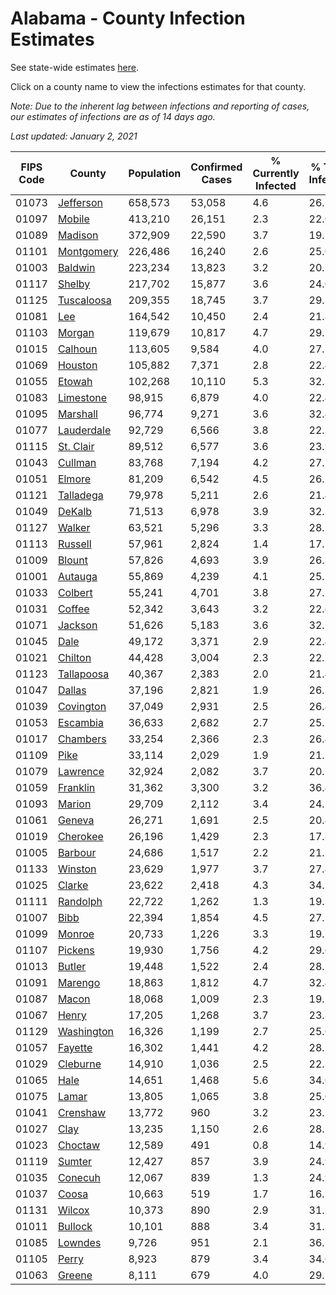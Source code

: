 # Alabama - County Infection Estimates

See state-wide estimates [here](/infections/us-al).

Click on a county name to view the infections estimates for that county.

*Note: Due to the inherent lag between infections and reporting of cases, our estimates of infections are as of 14 days ago.*

*Last updated: January 2, 2021*

|   FIPS Code |                   County |   Population |   Confirmed Cases |   % Currently Infected |   % Total Infected |
|-------------|--------------------------|--------------|-------------------|------------------------|--------------------|
|       01073 |   [Jefferson](jefferson) |      658,573 |            53,058 |                    4.6 |               26.5 |
|       01097 |         [Mobile](mobile) |      413,210 |            26,151 |                    2.3 |               22.0 |
|       01089 |       [Madison](madison) |      372,909 |            22,590 |                    3.7 |               19.7 |
|       01101 | [Montgomery](montgomery) |      226,486 |            16,240 |                    2.6 |               25.0 |
|       01003 |       [Baldwin](baldwin) |      223,234 |            13,823 |                    3.2 |               20.1 |
|       01117 |         [Shelby](shelby) |      217,702 |            15,877 |                    3.6 |               24.0 |
|       01125 | [Tuscaloosa](tuscaloosa) |      209,355 |            18,745 |                    3.7 |               29.3 |
|       01081 |               [Lee](lee) |      164,542 |            10,450 |                    2.4 |               21.8 |
|       01103 |         [Morgan](morgan) |      119,679 |            10,817 |                    4.7 |               29.1 |
|       01015 |       [Calhoun](calhoun) |      113,605 |             9,584 |                    4.0 |               27.5 |
|       01069 |       [Houston](houston) |      105,882 |             7,371 |                    2.8 |               22.4 |
|       01055 |         [Etowah](etowah) |      102,268 |            10,110 |                    5.3 |               32.3 |
|       01083 |   [Limestone](limestone) |       98,915 |             6,879 |                    4.0 |               22.4 |
|       01095 |     [Marshall](marshall) |       96,774 |             9,271 |                    3.6 |               32.4 |
|       01077 | [Lauderdale](lauderdale) |       92,729 |             6,566 |                    3.8 |               22.3 |
|       01115 |   [St. Clair](st.-clair) |       89,512 |             6,577 |                    3.6 |               23.9 |
|       01043 |       [Cullman](cullman) |       83,768 |             7,194 |                    4.2 |               27.2 |
|       01051 |         [Elmore](elmore) |       81,209 |             6,542 |                    4.5 |               26.2 |
|       01121 |   [Talladega](talladega) |       79,978 |             5,211 |                    2.6 |               21.4 |
|       01049 |         [DeKalb](dekalb) |       71,513 |             6,978 |                    3.9 |               32.1 |
|       01127 |         [Walker](walker) |       63,521 |             5,296 |                    3.3 |               28.1 |
|       01113 |       [Russell](russell) |       57,961 |             2,824 |                    1.4 |               17.1 |
|       01009 |         [Blount](blount) |       57,826 |             4,693 |                    3.9 |               26.3 |
|       01001 |       [Autauga](autauga) |       55,869 |             4,239 |                    4.1 |               25.2 |
|       01033 |       [Colbert](colbert) |       55,241 |             4,701 |                    3.8 |               27.7 |
|       01031 |         [Coffee](coffee) |       52,342 |             3,643 |                    3.2 |               22.6 |
|       01071 |       [Jackson](jackson) |       51,626 |             5,183 |                    3.6 |               32.1 |
|       01045 |             [Dale](dale) |       49,172 |             3,371 |                    2.9 |               22.4 |
|       01021 |       [Chilton](chilton) |       44,428 |             3,004 |                    2.3 |               22.5 |
|       01123 | [Tallapoosa](tallapoosa) |       40,367 |             2,383 |                    2.0 |               21.4 |
|       01047 |         [Dallas](dallas) |       37,196 |             2,821 |                    1.9 |               26.7 |
|       01039 |   [Covington](covington) |       37,049 |             2,931 |                    2.5 |               26.4 |
|       01053 |     [Escambia](escambia) |       36,633 |             2,682 |                    2.7 |               25.1 |
|       01017 |     [Chambers](chambers) |       33,254 |             2,366 |                    2.3 |               26.4 |
|       01109 |             [Pike](pike) |       33,114 |             2,029 |                    1.9 |               21.1 |
|       01079 |     [Lawrence](lawrence) |       32,924 |             2,082 |                    3.7 |               20.1 |
|       01059 |     [Franklin](franklin) |       31,362 |             3,300 |                    3.2 |               36.4 |
|       01093 |         [Marion](marion) |       29,709 |             2,112 |                    3.4 |               24.1 |
|       01061 |         [Geneva](geneva) |       26,271 |             1,691 |                    2.5 |               20.4 |
|       01019 |     [Cherokee](cherokee) |       26,196 |             1,429 |                    2.3 |               17.8 |
|       01005 |       [Barbour](barbour) |       24,686 |             1,517 |                    2.2 |               21.2 |
|       01133 |       [Winston](winston) |       23,629 |             1,977 |                    3.7 |               27.4 |
|       01025 |         [Clarke](clarke) |       23,622 |             2,418 |                    4.3 |               34.1 |
|       01111 |     [Randolph](randolph) |       22,722 |             1,262 |                    1.3 |               19.3 |
|       01007 |             [Bibb](bibb) |       22,394 |             1,854 |                    4.5 |               27.1 |
|       01099 |         [Monroe](monroe) |       20,733 |             1,226 |                    3.3 |               19.7 |
|       01107 |       [Pickens](pickens) |       19,930 |             1,756 |                    4.2 |               29.0 |
|       01013 |         [Butler](butler) |       19,448 |             1,522 |                    2.4 |               28.2 |
|       01091 |       [Marengo](marengo) |       18,863 |             1,812 |                    4.7 |               32.4 |
|       01087 |           [Macon](macon) |       18,068 |             1,009 |                    2.3 |               19.2 |
|       01067 |           [Henry](henry) |       17,205 |             1,268 |                    3.7 |               23.8 |
|       01129 | [Washington](washington) |       16,326 |             1,199 |                    2.7 |               25.0 |
|       01057 |       [Fayette](fayette) |       16,302 |             1,441 |                    4.2 |               28.5 |
|       01029 |     [Cleburne](cleburne) |       14,910 |             1,036 |                    2.5 |               22.3 |
|       01065 |             [Hale](hale) |       14,651 |             1,468 |                    5.6 |               34.0 |
|       01075 |           [Lamar](lamar) |       13,805 |             1,065 |                    3.8 |               25.0 |
|       01041 |     [Crenshaw](crenshaw) |       13,772 |               960 |                    3.2 |               23.7 |
|       01027 |             [Clay](clay) |       13,235 |             1,150 |                    2.6 |               28.7 |
|       01023 |       [Choctaw](choctaw) |       12,589 |               491 |                    0.8 |               14.9 |
|       01119 |         [Sumter](sumter) |       12,427 |               857 |                    3.9 |               24.9 |
|       01035 |       [Conecuh](conecuh) |       12,067 |               839 |                    1.3 |               24.9 |
|       01037 |           [Coosa](coosa) |       10,663 |               519 |                    1.7 |               16.1 |
|       01131 |         [Wilcox](wilcox) |       10,373 |               890 |                    2.9 |               31.5 |
|       01011 |       [Bullock](bullock) |       10,101 |               888 |                    3.4 |               31.3 |
|       01085 |       [Lowndes](lowndes) |        9,726 |               951 |                    2.1 |               36.7 |
|       01105 |           [Perry](perry) |        8,923 |               879 |                    3.4 |               34.6 |
|       01063 |         [Greene](greene) |        8,111 |               679 |                    4.0 |               29.1 |
